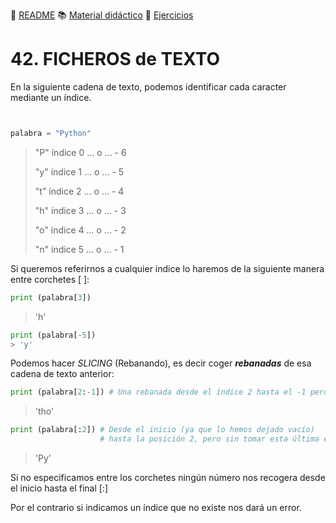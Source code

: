 :page_with_curl: [README](../README.md) :books: [Material didáctico](/documentation/indicedocu.md) :pencil: [Ejercicios](/tests/indicetests.md)


# 42. FICHEROS de TEXTO

En la siguiente cadena de texto, podemos identificar cada caracter mediante un índice.
````python


palabra = "Python"
````

>"P" índice 0  ... o ...  - 6
>
>"y" índice 1 ...  o ...  - 5
>
>"t" índice 2 ...  o ...  - 4
>
>"h" índice 3 ...  o ...  - 3
>
>"o" índice 4 ...  o  ... - 2
>
>"n" índice 5 ...  o ...  - 1

Si queremos referirnos a cualquier índice lo haremos de la siguiente manera entre corchetes [ ]:
````python
print (palabra[3])
````
> 'h'
````python
print (palabra[-5])
> 'y'
````

Podemos hacer _SLICING_ (Rebanando), es decir coger _**rebanadas**_ de esa cadena de texto anterior:
````python
print (palabra[2:-1]) # Una rebanada desde el índice 2 hasta el -1 pero sin tomar este último
````
> 'tho'

````python
print (palabra[:2]) # Desde el inicio (ya que lo hemos dejado vacío)
                    # hasta la posición 2, pero sin tomar esta última es decir el índice 0 y 1
````
> 'Py'
>
Si no especificamos entre los corchetes ningún número nos recogera desde el inicio hasta el final [:]

Por el contrario si indicamos un índice que no existe nos dará un error.